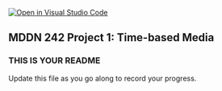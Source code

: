 [![Open in Visual Studio Code](https://classroom.github.com/assets/open-in-vscode-718a45dd9cf7e7f842a935f5ebbe5719a5e09af4491e668f4dbf3b35d5cca122.svg)](https://classroom.github.com/online_ide?assignment_repo_id=11439584&assignment_repo_type=AssignmentRepo)
## MDDN 242 Project 1: Time-based Media  

### THIS IS YOUR README

Update this file as you go along to record your progress.
